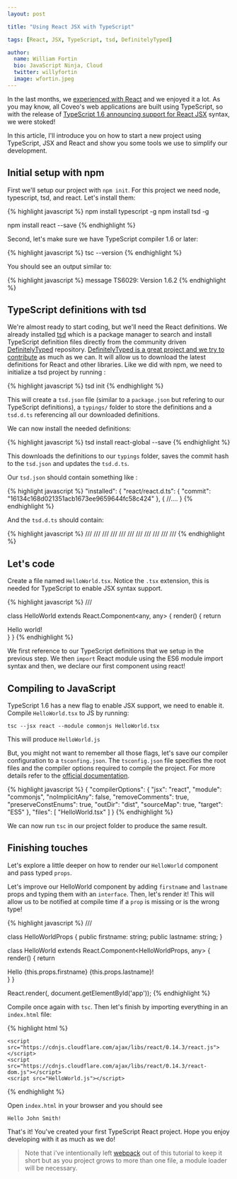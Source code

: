 ```yaml
---
layout: post

title: "Using React JSX with TypeScript"

tags: [React, JSX, TypeScript, tsd, DefinitelyTyped]

author:
  name: William Fortin
  bio: JavaScript Ninja, Cloud
  twitter: willyfortin
  image: wfortin.jpeg
---
```


In the last months, we [experienced with React](http://source.coveo.com/2015/08/21/dreamforce-session-explorer/) and we enjoyed it a lot. As you may know, all Coveo's web applications are built using TypeScript, so with the release of [TypeScript 1.6 announcing support for React JSX](https://github.com/Microsoft/TypeScript/wiki/What's-new-in-TypeScript#typescript-16) syntax, we were stoked!

<!-- more -->

In this article, I'll introduce you on how to start a new project using TypeScript, JSX and React and show you some tools we use to simplify our development.

## Initial setup with npm

First we'll setup our project with `npm init`. For this project we need node, typescript, tsd, and react. Let's install them:

{% highlight javascript %}
npm install typescript -g
npm install tsd -g

npm install react --save
{% endhighlight %}

Second, let's make sure we have TypeScript compiler 1.6 or later:

{% highlight javascript %}
tsc --version
{% endhighlight %}

You should see an output similar to:

{% highlight javascript %}
message TS6029: Version 1.6.2
{% endhighlight %}

## TypeScript definitions with tsd

We're almost ready to start coding, but we'll need the React definitions. We already installed [tsd](http://definitelytyped.org/tsd/) which is a package manager to search and install TypeScript definition files directly from the community driven [DefinitelyTyped](https://github.com/DefinitelyTyped) repository. [DefinitelyTyped is a great project and we try to contribute](https://github.com/coveo/DefinitelyTyped) as much as we can. It will allow us to download the latest definitions for React and other libraries. Like we did with npm, we need to initialize a tsd project by running :

{% highlight javascript %}
tsd init
{% endhighlight %}

This will create a `tsd.json` file (similar to a `package.json` but refering to our TypeScript definitions), a `typings/` folder to store the definitions and a `tsd.d.ts` referencing all our downloaded definitions.

We can now install the needed definitions:

{% highlight javascript %}
tsd install react-global --save
{% endhighlight %}

This downloads the definitions to our `typings` folder, saves the commit hash to the `tsd.json` and updates the `tsd.d.ts`.

Our `tsd.json` should contain something like :

{% highlight javascript %}
"installed": {
  "react/react.d.ts": {
    "commit": "16134c168d021351acb1673ee9659644fc58c424"
  },
  {
    //....
  }
{% endhighlight %}

And the `tsd.d.ts` should contain:

{% highlight javascript %}
/// <reference path="react/react-dom.d.ts" />
/// <reference path="react/react.d.ts" />
/// <reference path="react/react-addons-create-fragment.d.ts" />
/// <reference path="react/react-addons-css-transition-group.d.ts" />
/// <reference path="react/react-addons-linked-state-mixin.d.ts" />
/// <reference path="react/react-addons-perf.d.ts" />
/// <reference path="react/react-addons-pure-render-mixin.d.ts" />
/// <reference path="react/react-addons-test-utils.d.ts" />
/// <reference path="react/react-addons-transition-group.d.ts" />
/// <reference path="react/react-addons-update.d.ts" />
/// <reference path="react/react-global.d.ts" />
{% endhighlight %}

## Let's code

Create a file named `HelloWorld.tsx`. Notice the `.tsx` extension, this is needed for TypeScript to enable JSX syntax support.

{% highlight javascript %}
/// <reference path="./typings/tsd.d.ts" />

class HelloWorld extends React.Component<any, any> {
  render() {
    return <div>Hello world!</div>
  }
}
{% endhighlight %}

We first reference to our TypeScript definitions that we setup in the previous step. We then `import` React module using the ES6 module import syntax and then, we declare our first component using react!

## Compiling to JavaScript

TypeScript 1.6 has a new flag to enable JSX support, we need to enable it. Compile `HelloWorld.tsx` to JS by running:
```
tsc --jsx react --module commonjs HelloWorld.tsx
```

This will produce `HelloWorld.js`

But, you might not want to remember all those flags, let's save our compiler configuration to a `tsconfing.json`. The `tsconfig.json` file specifies the root files and the compiler options required to compile the project. For more details refer to the [official documentation](https://github.com/Microsoft/typescript/wiki/tsconfig.json).

{% highlight javascript %}
{
  "compilerOptions": {
    "jsx": "react",
    "module": "commonjs",
    "noImplicitAny": false,
    "removeComments": true,
    "preserveConstEnums": true,
    "outDir": "dist",
    "sourceMap": true,
    "target": "ES5"
  },
  "files": [
    "HelloWorld.tsx"
  ]
}
{% endhighlight %}

We can now run `tsc` in our project folder to produce the same result.

## Finishing touches
Let's explore a little deeper on how to render our `HelloWorld` component and pass typed `props`.


Let's improve our HelloWorld component by adding `firstname` and `lastname` props and typing them with an `interface`. Then, let's render it! This will allow us to be notified at compile time if a `prop` is missing or is the wrong type!

{% highlight javascript %}
/// <reference path="./typings/tsd.d.ts" />

class HelloWorldProps {
  public firstname: string;
  public lastname: string;
}

class HelloWorld extends React.Component<HelloWorldProps, any> {
  render() {
    return <div>
      Hello {this.props.firstname} {this.props.lastname}!
    </div>
  }
}

React.render(<HelloWorld
    firstname="John"
    lastname="Smith"/>,
  document.getElementById('app'));
{% endhighlight %}

Compile once again with `tsc`. Then let's finish by importing everything in an `index.html` file:

{% highlight html %}
<!DOCTYPE html>
<html>
  <head>
    <meta charset="utf-8">
    <title>React TypeScript Demo</title>
  </head>
  <body>
    <div id="app"></div>

    <script src="https://cdnjs.cloudflare.com/ajax/libs/react/0.14.3/react.js"></script>
    <script src="https://cdnjs.cloudflare.com/ajax/libs/react/0.14.3/react-dom.js"></script>
    <script src="HelloWorld.js"></script>
  </body>
</html>
{% endhighlight %}

Open `index.html` in your browser and you should see
```
Hello John Smith!
```

That's it! You've created your first TypeScript React project. Hope you enjoy developing with it as much as we do!

> Note that i've intentionally left [webpack](http://webpack.github.io/docs/) out of this tutorial to keep it short but as you project grows to more than one file, a module loader will be necessary.
